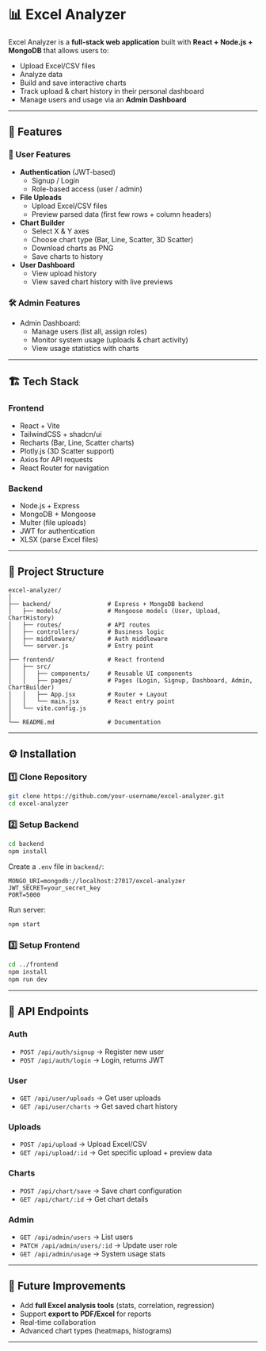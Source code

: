 # 📊 Excel Analyzer

Excel Analyzer is a **full-stack web application** built with **React + Node.js + MongoDB** that allows users to:
- Upload Excel/CSV files
- Analyze data
- Build and save interactive charts
- Track upload & chart history in their personal dashboard
- Manage users and usage via an **Admin Dashboard**

---

## 🚀 Features

### 👤 User Features
- **Authentication** (JWT-based)
  - Signup / Login
  - Role-based access (user / admin)
- **File Uploads**
  - Upload Excel/CSV files
  - Preview parsed data (first few rows + column headers)
- **Chart Builder**
  - Select X & Y axes
  - Choose chart type (Bar, Line, Scatter, 3D Scatter)
  - Download charts as PNG
  - Save charts to history
- **User Dashboard**
  - View upload history
  - View saved chart history with live previews

### 🛠️ Admin Features
- Admin Dashboard:
  - Manage users (list all, assign roles)
  - Monitor system usage (uploads & chart activity)
  - View usage statistics with charts

---

## 🏗️ Tech Stack

### Frontend
- React + Vite
- TailwindCSS + shadcn/ui
- Recharts (Bar, Line, Scatter charts)
- Plotly.js (3D Scatter support)
- Axios for API requests
- React Router for navigation

### Backend
- Node.js + Express
- MongoDB + Mongoose
- Multer (file uploads)
- JWT for authentication
- XLSX (parse Excel files)

---

## 📂 Project Structure

```
excel-analyzer/
│
├── backend/                # Express + MongoDB backend
│   ├── models/             # Mongoose models (User, Upload, ChartHistory)
│   ├── routes/             # API routes
│   ├── controllers/        # Business logic
│   ├── middleware/         # Auth middleware
│   └── server.js           # Entry point
│
├── frontend/               # React frontend
│   ├── src/
│   │   ├── components/     # Reusable UI components
│   │   ├── pages/          # Pages (Login, Signup, Dashboard, Admin, ChartBuilder)
│   │   ├── App.jsx         # Router + Layout
│   │   └── main.jsx        # React entry point
│   └── vite.config.js
│
└── README.md               # Documentation
```

---

## ⚙️ Installation

### 1️⃣ Clone Repository
```bash
git clone https://github.com/your-username/excel-analyzer.git
cd excel-analyzer
```

### 2️⃣ Setup Backend
```bash
cd backend
npm install
```

Create a `.env` file in `backend/`:
```env
MONGO_URI=mongodb://localhost:27017/excel-analyzer
JWT_SECRET=your_secret_key
PORT=5000
```

Run server:
```bash
npm start
```

### 3️⃣ Setup Frontend
```bash
cd ../frontend
npm install
npm run dev
```

---

## 🔑 API Endpoints

### Auth
- `POST /api/auth/signup` → Register new user
- `POST /api/auth/login` → Login, returns JWT

### User
- `GET /api/user/uploads` → Get user uploads
- `GET /api/user/charts` → Get saved chart history

### Uploads
- `POST /api/upload` → Upload Excel/CSV
- `GET /api/upload/:id` → Get specific upload + preview data

### Charts
- `POST /api/chart/save` → Save chart configuration
- `GET /api/chart/:id` → Get chart details

### Admin
- `GET /api/admin/users` → List users
- `PATCH /api/admin/users/:id` → Update user role
- `GET /api/admin/usage` → System usage stats

---

## 🔮 Future Improvements
- Add **full Excel analysis tools** (stats, correlation, regression)
- Support **export to PDF/Excel** for reports
- Real-time collaboration
- Advanced chart types (heatmaps, histograms)

---
